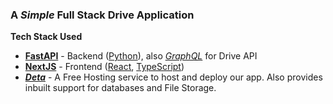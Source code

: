 ### A _Simple_ Full Stack Drive Application

**Tech Stack Used**

- **[FastAPI](https://fastapi.tiangolo.com/)** - Backend ([Python](https://www.python.org/)), also _[GraphQL](https://strawberry.rocks/)_ for Drive API
- **[NextJS](https://nextjs.org/)** - Frontend ([React](https://reactjs.org/), [TypeScript](https://www.typescriptlang.org/))
- **_[Deta](https://www.deta.sh/)_** - A Free Hosting service to host and deploy our app. Also provides inbuilt support for databases and File Storage.
